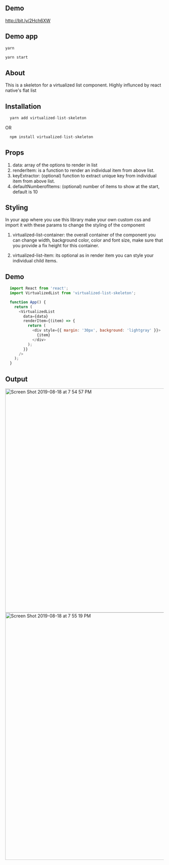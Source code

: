 ## Demo

http://bit.ly/2Hch6XW


## Demo app

```javascript
yarn

yarn start
```

## About

This is a skeleton for a virtualized list component. Highly influnced by react native's flat list


## Installation

```javascript
  yarn add virtualized-list-skeleton
```
   OR
```javascript
  npm install virtualized-list-skeleton
```
## Props

1. data: array of the options to render in list
2. renderItem: is a function to render an individual item  from above list.
3. keyExtractor: (optional) function to extract unique key from individual item from above list.
4. defaultNumberofItems: (optional) number of items to show at the start, default is 10


## Styling

In your app where you use this library make your own custom css and import it with these params to
change the styling of the component

1. virtualized-list-container: the overall container of the component you can change width, background color, color and font size, make sure that you provide a fix height for this container.

2. virtualized-list-item: its optional as in render item you can style your individual child items.



## Demo

```javascript
  import React from 'react';
  import VirtualizedList from 'virtualized-list-skeleton';

  function App() {
    return (
      <VirtualizedList
        data={data}
        renderItem={(item) => {
          return (
            <div style={{ margin: '30px', background: 'lightgray' }}>
              {item}
            </div>
          );
        }}
      />
    );
  }

```

## Output

<img width="709" alt="Screen Shot 2019-08-18 at 7 54 57 PM" src="https://user-images.githubusercontent.com/12614476/63228404-3d96be80-c212-11e9-89b0-7d1358d9cb7a.png">


<img width="783" alt="Screen Shot 2019-08-18 at 7 55 19 PM" src="https://user-images.githubusercontent.com/12614476/63228405-3e2f5500-c212-11e9-9360-f8a15cf8d7da.png">



